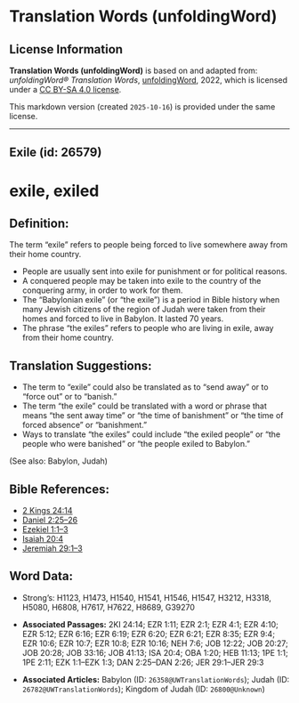 # Translation Words (unfoldingWord)

## License Information

**Translation Words (unfoldingWord)** is based on and adapted from: _unfoldingWord® Translation Words_, [unfoldingWord](https://unfoldingword.org/utw), 2022, which is licensed under a [CC BY-SA 4.0 license](https://creativecommons.org/licenses/by-sa/4.0/legalcode.en).

This markdown version (created `2025-10-16`) is provided under the same license.



--------------------------------

## Exile (id: 26579)

exile, exiled
=============

Definition:
-----------

The term “exile” refers to people being forced to live somewhere away from their home country.

* People are usually sent into exile for punishment or for political reasons.
* A conquered people may be taken into exile to the country of the conquering army, in order to work for them.
* The “Babylonian exile” (or “the exile”) is a period in Bible history when many Jewish citizens of the region of Judah were taken from their homes and forced to live in Babylon. It lasted 70 years.
* The phrase “the exiles” refers to people who are living in exile, away from their home country.

Translation Suggestions:
------------------------

* The term to “exile” could also be translated as to “send away” or to “force out” or to “banish.”
* The term “the exile” could be translated with a word or phrase that means “the sent away time” or “the time of banishment” or “the time of forced absence” or “banishment.”
* Ways to translate “the exiles” could include “the exiled people” or “the people who were banished” or “the people exiled to Babylon.”

(See also: Babylon, Judah)

Bible References:
-----------------

* [2 Kings 24:14](https://ref.ly/2Kgs24:14)
* [Daniel 2:25–26](https://ref.ly/Dan2:25-Dan2:26)
* [Ezekiel 1:1–3](https://ref.ly/Ezek1:1-Ezek1:3)
* [Isaiah 20:4](https://ref.ly/Isa20:4)
* [Jeremiah 29:1–3](https://ref.ly/Jer29:1-Jer29:3)

Word Data:
----------

* Strong’s: H1123, H1473, H1540, H1541, H1546, H1547, H3212, H3318, H5080, H6808, H7617, H7622, H8689, G39270

* **Associated Passages:** 2KI 24:14; EZR 1:11; EZR 2:1; EZR 4:1; EZR 4:10; EZR 5:12; EZR 6:16; EZR 6:19; EZR 6:20; EZR 6:21; EZR 8:35; EZR 9:4; EZR 10:6; EZR 10:7; EZR 10:8; EZR 10:16; NEH 7:6; JOB 12:22; JOB 20:27; JOB 20:28; JOB 33:16; JOB 41:13; ISA 20:4; OBA 1:20; HEB 11:13; 1PE 1:1; 1PE 2:11; EZK 1:1–EZK 1:3; DAN 2:25–DAN 2:26; JER 29:1–JER 29:3
* **Associated Articles:** Babylon (ID: `26358@UWTranslationWords`); Judah (ID: `26782@UWTranslationWords`); Kingdom of Judah (ID: `26800@Unknown`)

